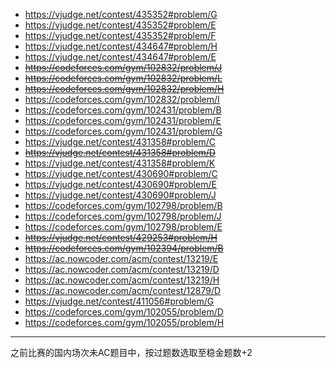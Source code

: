 - https://vjudge.net/contest/435352#problem/G
- https://vjudge.net/contest/435352#problem/E
- https://vjudge.net/contest/435352#problem/F
- https://vjudge.net/contest/434647#problem/H
- https://vjudge.net/contest/434647#problem/E
- ~~https://codeforces.com/gym/102832/problem/J~~
- ~~https://codeforces.com/gym/102832/problem/L~~
- ~~https://codeforces.com/gym/102832/problem/H~~
- https://codeforces.com/gym/102832/problem/I
- https://codeforces.com/gym/102431/problem/B
- https://codeforces.com/gym/102431/problem/E
- https://codeforces.com/gym/102431/problem/G
- https://vjudge.net/contest/431358#problem/C
- ~~https://vjudge.net/contest/431358#problem/D~~
- https://vjudge.net/contest/431358#problem/K
- https://vjudge.net/contest/430690#problem/C
- https://vjudge.net/contest/430690#problem/E
- https://vjudge.net/contest/430690#problem/J
- https://codeforces.com/gym/102798/problem/B
- https://codeforces.com/gym/102798/problem/J
- https://codeforces.com/gym/102798/problem/E
- ~~https://vjudge.net/contest/429253#problem/H~~
- ~~https://codeforces.com/gym/102394/problem/B~~
- https://ac.nowcoder.com/acm/contest/13219/E
- https://ac.nowcoder.com/acm/contest/13219/D
- https://ac.nowcoder.com/acm/contest/13219/H
- https://ac.nowcoder.com/acm/contest/12879/D
- https://vjudge.net/contest/411056#problem/G
- https://codeforces.com/gym/102055/problem/D
- https://codeforces.com/gym/102055/problem/H

---

之前比赛的国内场次未AC题目中，按过题数选取至稳金题数+2
